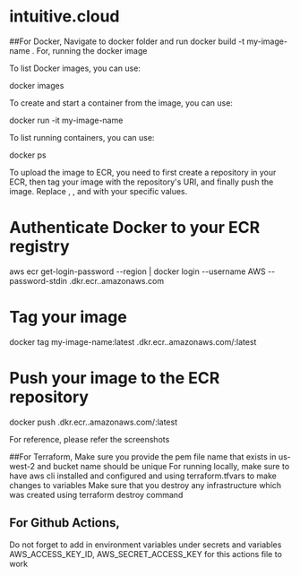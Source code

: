 # intuitive.cloud
##For Docker,
Navigate to docker folder and run docker build -t my-image-name .  For, running the docker image

To list Docker images, you can use:

docker images

To create and start a container from the image, you can use:

docker run -it my-image-name

To list running containers, you can use:

docker ps

To upload the image to ECR, you need to first create a repository in your ECR, then tag your image with the repository's URI, and finally push the image. Replace <region>, <account-id>, and <repository-name> with your specific values.

# Authenticate Docker to your ECR registry
aws ecr get-login-password --region <region> | docker login --username AWS --password-stdin <account-id>.dkr.ecr.<region>.amazonaws.com

# Tag your image
docker tag my-image-name:latest <account-id>.dkr.ecr.<region>.amazonaws.com/<repository-name>:latest

# Push your image to the ECR repository
docker push <account-id>.dkr.ecr.<region>.amazonaws.com/<repository-name>:latest
  
For reference, please refer the screenshots


##For Terraform,
Make sure you provide the pem file name that exists in us-west-2 and bucket name should be unique
For running locally, make sure to have aws cli installed and configured and 
using terraform.tfvars to make changes to variables
Make sure that you destroy any infrastructure which was created using terraform destroy command


## For Github Actions,
Do not forget to add in environment variables under secrets and variables
AWS_ACCESS_KEY_ID, AWS_SECRET_ACCESS_KEY 
for this actions file to work
